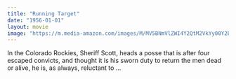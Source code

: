 ```yaml
---
title: "Running Target"
date: "1956-01-01"
layout: movie
image: "https://m.media-amazon.com/images/M/MV5BNmVlZWI4Y2QtM2VkYy00Y2E0LWE5ZDgtN2UyOTg2YjY3NGIxXkEyXkFqcGdeQXVyNDY3MzU2MDM@._V1_SX300.jpg"
---
```


In the Colorado Rockies, Sheriff Scott, heads a posse that is after four escaped convicts, and thought it is his sworn duty to return the men dead or alive, he is, as always, reluctant to ...
